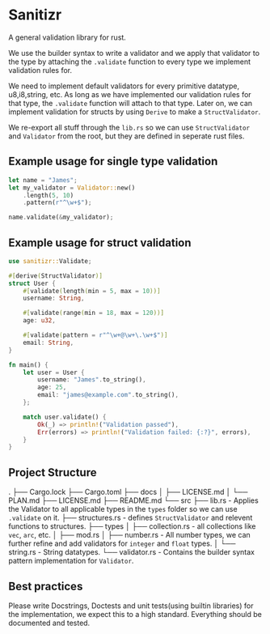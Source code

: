 # Sanitizr
A general validation library for rust.

We use the builder syntax to write a validator and we apply that validator to the type by attaching the `.validate` function to every type we implement validation rules for.

We need to implement default validators for every primitive datatype, u8,i8,string, etc. As long as we have implemented our validation rules for that type, the `.validate` function will attach to that type. Later on, we can implement validation for structs by using `Derive` to make a `StructValidator`.

We re-export all stuff through the `lib.rs` so we can use `StructValidator` and `Validator` from the root, but they are defined in seperate rust files.

## Example usage for single type validation
```rust
let name = "James";
let my_validator = Validator::new()
    .length(5, 10)
    .pattern(r"^\w+$");

name.validate(&my_validator);
```

## Example usage for struct validation
```rust
use sanitizr::Validate;

#[derive(StructValidator)]
struct User {
    #[validate(length(min = 5, max = 10))]
    username: String,

    #[validate(range(min = 18, max = 120))]
    age: u32,

    #[validate(pattern = r"^\w+@\w+\.\w+$")]
    email: String,
}

fn main() {
    let user = User {
        username: "James".to_string(),
        age: 25,
        email: "james@example.com".to_string(),
    };

    match user.validate() {
        Ok(_) => println!("Validation passed"),
        Err(errors) => println!("Validation failed: {:?}", errors),
    }
}
```

## Project Structure

.
├── Cargo.lock
├── Cargo.toml
├── docs
│   ├── LICENSE.md
│   └── PLAN.md
├── LICENSE.md
├── README.md
└── src
    ├── lib.rs - Applies the Validator to all applicable types in the `types` folder so we can use `.validate` on it.
    ├── structures.rs - defines `StructValidator` and relevent functions to structures.
    ├── types
    │   ├── collection.rs - all collections like `vec`, `arc`, etc.
    │   ├── mod.rs
    │   ├── number.rs - All number types, we can further refine and add validators for `integer` and `float` types.
    │   └── string.rs - String datatypes.
    └── validator.rs - Contains the builder syntax pattern implementation for `Validator`.

## Best practices

Please write Docstrings, Doctests and unit tests(using builtin libraries) for the implementation, we expect this to a high standard.
Everything should be documented and tested.